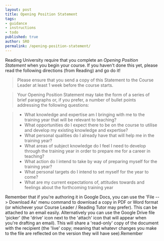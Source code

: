 ```yaml
---
layout: post
title: Opening Position Statement
tags:
- guidance
- instructions
- todo
published: true
author: SRO
permalink: /opening-position-statement/
---
```

Reading University require that you complete an _Opening Position Statement_ when you begin your course. If you haven't done this yet, please read the following directions (from Reading) and go do it!

> Please ensure that you send a copy of this Statement to the Course Leader at least 1 week before the course starts.  

>Your Opening Position Statement may take the form of a series of brief paragraphs or, if you prefer, a number of bullet points addressing the following questions: 

> * What knowledge and expertise am I bringing with me to the training year that will be relevant to teaching? 
> * What opportunities do I expect there to be on the course to utilise and develop my existing knowledge and expertise? 
> * What personal qualities do I already have that will help me in the training year? 
> * What areas of subject knowledge do I feel I need to develop through the training year in order to prepare me for a career in teaching? 
> * What action do I intend to take by way of preparing myself for the training year? 
> * What personal targets do I intend to set myself for the year to come? 
> * What are my current expectations of, attitudes towards and feelings about the forthcoming training year

Remember that if you're authoring it in Google Docs, you can use the 'File --> Download As' menu command to download a copy in PDF or Word format (or whichever your Course Leader / Reading Tutor may prefer). This can be attached to an email easily. Alternatively you can use the Google Drive file 'picker' (the 'drive' icon next to the 'attach' icon that will appear when you're drafting an email). This will share a 'read-only' copy of the document with the recipient (the 'live' copy; meaning that whatevr changes you make to the file are reflected on the version they will have see).Remember